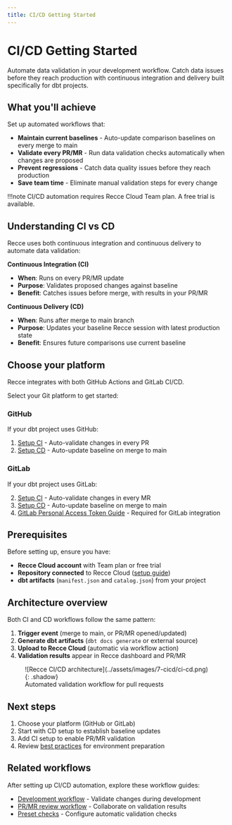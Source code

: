 ```yaml
---
title: CI/CD Getting Started
---
```


# CI/CD Getting Started

Automate data validation in your development workflow. Catch data issues before they reach production with continuous integration and delivery built specifically for dbt projects.

## What you'll achieve

Set up automated workflows that:

- **Maintain current baselines** - Auto-update comparison baselines on every merge to main
- **Validate every PR/MR** - Run data validation checks automatically when changes are proposed
- **Prevent regressions** - Catch data quality issues before they reach production
- **Save team time** - Eliminate manual validation steps for every change

!!!note
    CI/CD automation requires Recce Cloud Team plan. A free trial is available.

## Understanding CI vs CD

Recce uses both continuous integration and continuous delivery to automate data validation:

**Continuous Integration (CI)**

- **When**: Runs on every PR/MR update
- **Purpose**: Validates proposed changes against baseline
- **Benefit**: Catches issues before merge, with results in your PR/MR

**Continuous Delivery (CD)**

- **When**: Runs after merge to main branch
- **Purpose**: Updates your baseline Recce session with latest production state
- **Benefit**: Ensures future comparisons use current baseline

## Choose your platform

Recce integrates with both GitHub Actions and GitLab CI/CD.

Select your Git platform to get started:

### GitHub
If your dbt project uses GitHub:

1. [Setup CI](./github/setup-ci.md) - Auto-validate changes in every PR
2. [Setup CD](./github/setup-cd.md) - Auto-update baseline on merge to main

### GitLab
If your dbt project uses GitLab:

2. [Setup CI](./gitlab/setup-ci.md) - Auto-validate changes in every MR
1. [Setup CD](./gitlab/setup-cd.md) - Auto-update baseline on merge to main
3. [GitLab Personal Access Token Guide](./gitlab/gitlab-pat-guide.md) - Required for GitLab integration

## Prerequisites

Before setting up, ensure you have:

- **Recce Cloud account** with Team plan or free trial
- **Repository connected** to Recce Cloud ([setup guide](../2-getting-started/start-free-with-cloud.md#git-integration))
- **dbt artifacts** (`manifest.json` and `catalog.json`) from your project

## Architecture overview

Both CI and CD workflows follow the same pattern:

1. **Trigger event** (merge to main, or PR/MR opened/updated)
2. **Generate dbt artifacts** (`dbt docs generate` or external source)
3. **Upload to Recce Cloud** (automatic via workflow action)
4. **Validation results** appear in Recce dashboard and PR/MR

<figure markdown>
  ![Recce CI/CD architecture](../assets/images/7-cicd/ci-cd.png){: .shadow}
  <figcaption>Automated validation workflow for pull requests</figcaption>
</figure>

## Next steps

1. Choose your platform (GitHub or GitLab)
2. Start with CD setup to establish baseline updates
3. Add CI setup to enable PR/MR validation
4. Review [best practices](./best-practices-prep-env.md) for environment preparation

## Related workflows

After setting up CI/CD automation, explore these workflow guides:

- [Development workflow](./scenario-dev.md) - Validate changes during development
- [PR/MR review workflow](./scenario-pr-review.md) - Collaborate on validation results
- [Preset checks](./preset-checks.md) - Configure automatic validation checks
